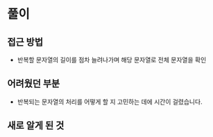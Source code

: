 풀이
====
접근 방법
----------------------
* 반복할 문자열의 길이를 점차 늘려나가며 해당 문자열로 전체 문자열을 확인

어려웠던 부분
----------------------
* 반복되는 문자열의 처리를 어떻게 할 지 고민하는 데에 시간이 걸렸습니다.

새로 알게 된 것
----------------------